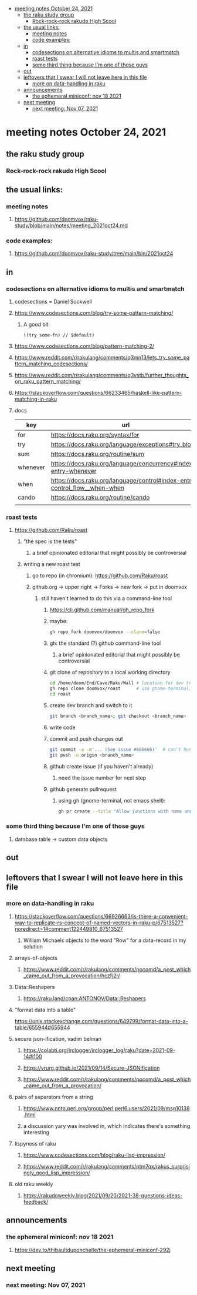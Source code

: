 - [meeting notes October 24, 2021](#org80dace8)
  - [the raku study group](#org7593809)
    - [Rock-rock-rock rakudo High Scool](#org5e50872)
  - [the usual links:](#org0e435f7)
    - [meeting notes](#orgde1ea0a)
    - [code examples:](#org4ddbbc7)
  - [in](#orgb67b538)
    - [codesections on alternative idioms to multis and smartmatch](#orgaf31b9d)
    - [roast tests](#org5d46534)
    - [some third thing because I'm one of those guys](#org95326f3)
  - [out](#org875f583)
  - [leftovers that I swear I will not leave here in this file](#orgba3e492)
    - [more on data-handling in raku](#org7e822d2)
  - [announcements](#orgdc2c3b5)
    - [the ephemeral miniconf: nov 18 2021](#org10e41eb)
  - [next meeting](#org9568aee)
    - [next meeting: Nov 07, 2021](#orgae71a55)


<a id="org80dace8"></a>

# meeting notes October 24, 2021


<a id="org7593809"></a>

## the raku study group


<a id="org5e50872"></a>

### Rock-rock-rock rakudo High Scool


<a id="org0e435f7"></a>

## the usual links:


<a id="orgde1ea0a"></a>

### meeting notes

1.  <https://github.com/doomvox/raku-study/blob/main/notes/meeting_2021oct24.md>


<a id="org4ddbbc7"></a>

### code examples:

1.  <https://github.com/doomvox/raku-study/tree/main/bin/2021oct24>


<a id="orgb67b538"></a>

## in


<a id="orgaf31b9d"></a>

### codesections on alternative idioms to multis and smartmatch

1.  codesections = Daniel Sockwell

2.  <https://www.codesections.com/blog/try-some-pattern-matching/>

    1.  A good bit
    
        ```perl6
        ((try some-fn) // $default)
        ```

3.  <https://www.codesections.com/blog/pattern-matching-2/>

4.  <https://www.reddit.com/r/rakulang/comments/q3mn13/lets_try_some_pattern_matching_codesections/>

5.  <https://www.reddit.com/r/rakulang/comments/q3vstb/further_thoughts_on_raku_pattern_matching/>

6.  <https://stackoverflow.com/questions/66233465/haskell-like-pattern-matching-in-raku>

7.  docs

    | key      | url                                                                          |  |
    |-------- |---------------------------------------------------------------------------- |--- |
    | for      | <https://docs.raku.org/syntax/for>                                           |  |
    | try      | <https://docs.raku.org/language/exceptions#try_blocks>                       |  |
    | sum      | <https://docs.raku.org/routine/sum>                                          |  |
    | whenever | <https://docs.raku.org/language/concurrency#index-entry-whenever>            |  |
    | when     | <https://docs.raku.org/language/control#index-entry-control_flow__when-when> |  |
    | cando    | <https://docs.raku.org/routine/cando>                                        |  |
    |          |                                                                              |  |


<a id="org5d46534"></a>

### roast tests

1.  <https://github.com/Raku/roast>

    1.  "the spec is the tests"
    
        1.  a brief opinionated editorial that might possibly be controversial
    
    2.  writing a new roast test
    
        1.  go to repo (in chromium): <https://github.com/Raku/roast>
        
        2.  github.org -> upper right -> Forks -> new fork -> put in doomvox
        
            1.  still haven't learned to do this via a command-line tool
            
                1.  <https://cli.github.com/manual/gh_repo_fork>
                
                2.  maybe:
                
                    ```sh
                    gh repo fork doomvox/doomvox --clone=false
                    ```
                
                3.  gh: the standard (?) github command-line tool
                
                    1.  a brief opinionated editorial that might possibly be controversial
                
                4.  git clone of repository to a local working directory
                
                    ```sh
                    cd /home/doom/End/Cave/Raku/Wall # location for dev trees
                    gh repo clone doomvox/roast      # use gnome-terminal, not emacs shell 
                    cd roast
                    ```
                
                5.  create dev branch and switch to it
                
                    ```sh
                    git branch <branch_name>; git checkout <branch_name>
                    ```
                
                6.  write code
                
                7.  commit and push changes out
                
                    ```sh
                    git commit -a -m'... (See issue #666666)'  # can't hurt to include issue number
                    git push -u origin <branch_name>
                    ```
                
                8.  github create issue (if you haven't already)
                
                    1.  need the issue number for next step
                
                9.  github generate pullrequest
                
                    1.  using gh (gnome-terminal, not emacs shell):
                    
                        ```sh
                        gh pr create --title "Allow junctions with name and exclude" --body "Fixes #666666: test of multi-dispatch with where clauses."
                        ```


<a id="org95326f3"></a>

### some third thing because I'm one of those guys

1.  database table -> custom data objects


<a id="org875f583"></a>

## out


<a id="orgba3e492"></a>

## leftovers that I swear I will not leave here in this file


<a id="org7e822d2"></a>

### more on data-handling in raku

1.  <https://stackoverflow.com/questions/66926663/is-there-a-convenient-way-to-replicate-rs-concept-of-named-vectors-in-raku-p/67513527?noredirect=1#comment122449810_67513527>

    1.  William Michaels objects to the word "Row" for a data-record in my solution

2.  arrays-of-objects

    1.  <https://www.reddit.com/r/rakulang/comments/pocomd/a_post_which_came_out_from_a_provocation/hczfj2r/>

3.  Data::Reshapers

    1.  <https://raku.land/cpan:ANTONOV/Data::Reshapers>

4.  "format data into a table"

    <https://unix.stackexchange.com/questions/649799/format-data-into-a-table/655944#655944>

5.  secure json-ification, vadim belman

    1.  <https://colabti.org/irclogger/irclogger_log/raku?date=2021-09-14#l100>
    
    2.  <https://vrurg.github.io/2021/09/14/Secure-JSONification>
    
    3.  <https://www.reddit.com/r/rakulang/comments/pocomd/a_post_which_came_out_from_a_provocation/>

6.  pairs of separators from a string

    1.  <https://www.nntp.perl.org/group/perl.perl6.users/2021/09/msg10138.html>
    
    2.  a discussion yary was involved in, which indicates there's something interesting

7.  lispyness of raku

    1.  <https://www.codesections.com/blog/raku-lisp-impression/>
    
    2.  <https://www.reddit.com/r/rakulang/comments/ptm7qx/rakus_surprisingly_good_lisp_impression/>

8.  old raku weekly

    1.  <https://rakudoweekly.blog/2021/09/20/2021-38-questions-ideas-feedback/>


<a id="orgdc2c3b5"></a>

## announcements


<a id="org10e41eb"></a>

### the ephemeral miniconf: nov 18 2021

1.  <https://dev.to/thibaultduponchelle/the-ephemeral-miniconf-292j>


<a id="org9568aee"></a>

## next meeting


<a id="orgae71a55"></a>

### next meeting: Nov 07, 2021

